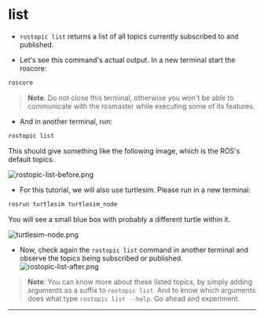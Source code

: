 # list

- `rostopic list` returns a list of all topics currently subscribed to and published.

- Let's see this command's actual output. In a new terminal start the roscore:

```bash
roscore
```

> **Note**: Do not close this terminal, otherwise you won't be able to communicate with the rosmaster while executing some of its features.

- And in another terminal, run:

```bash
rostopic list
```

This should give something like the following image, which is the ROS's default topics. 

![rostopic-list-before.png](./ROS_Basics_with_Turtlesim/ROS_Communication/ROS_Topics/command_rostopic/rostopic_list_before.png)

- For this tutorial, we will also use turtlesim. Please run in a new terminal: 
```bash
rosrun turtlesim turtlesim_node
```

You will see a small blue box with probably a different turtle within it. 

![turtlesim-node.png](./ROS_Basics_with_Turtlesim/ROS_Communication/ROS_Topics/command_rostopic/turtlesim_node.png)

- Now, check again the `rostopic list` command in another terminal and observe the topics being subscribed or published.
![rostopic-list-after.png](./ROS_Basics_with_Turtlesim/ROS_Communication/ROS_Topics/command_rostopic/rostopic_list_after.png)

> **Note**: You can know more about these listed topics, by simply adding arguments as a suffix to `rostopic list`. And to know which arguments does what type `rostopic list --help`. Go ahead and experiment.
---